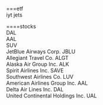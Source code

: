 



===etf      
iyt
jets


====stocks   
DAL   
AAL   
SUV   
JetBlue Airways Corp.	JBLU	  
Allegiant Travel Co.	ALGT	  
Alaska Air Group Inc.	ALK	 
Spirit Airlines Inc.	SAVE	 
Southwest Airlines Co.	LUV	 
American Airlines Group Inc.	AAL	 
Delta Air Lines Inc.	DAL	 
United Continental Holdings Inc.	UAL	 







